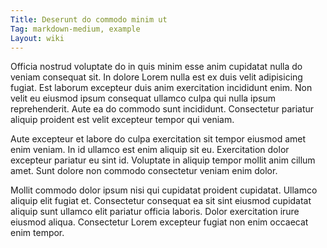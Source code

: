 ```yaml
---
Title: Deserunt do commodo minim ut
Tag: markdown-medium, example
Layout: wiki
---
```

Officia nostrud voluptate do in quis minim esse anim cupidatat nulla do veniam consequat sit. In dolore Lorem nulla est ex duis velit adipisicing fugiat. Est laborum excepteur duis anim exercitation incididunt enim. Non velit eu eiusmod ipsum consequat ullamco culpa qui nulla ipsum reprehenderit. Aute ea do commodo sunt incididunt. Consectetur pariatur aliquip proident est velit excepteur tempor qui veniam.

Aute excepteur et labore do culpa exercitation sit tempor eiusmod amet enim veniam. In id ullamco est enim aliquip sit eu. Exercitation dolor excepteur pariatur eu sint id. Voluptate in aliquip tempor mollit anim cillum amet. Sunt dolore non commodo consectetur veniam enim dolor.

Mollit commodo dolor ipsum nisi qui cupidatat proident cupidatat. Ullamco aliquip elit fugiat et. Consectetur consequat ea sit sint eiusmod cupidatat aliquip sunt ullamco elit pariatur officia laboris. Dolor exercitation irure eiusmod aliqua. Consectetur Lorem excepteur fugiat non enim occaecat enim tempor.